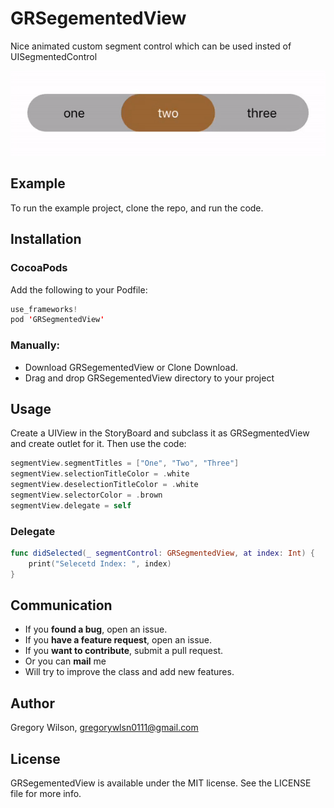 # GRSegementedView

Nice animated custom segment control which can be used insted of UISegmentedControl

![demo](https://github.com/gregorywlsn/GRSegementedView/blob/master/Example/Resources/segment.gif)

## Example

To run the example project, clone the repo, and run the code.

## Installation
### CocoaPods

Add the following to your Podfile:
```swift
use_frameworks!
pod 'GRSegmentedView'
 ```

### Manually:

* Download GRSegementedView or Clone Download.
* Drag and drop GRSegementedView directory to your project

## Usage

Create a UIView in the StoryBoard and subclass it as GRSegmentedView and create outlet for it.
Then use the code:
```swift 
segmentView.segmentTitles = ["One", "Two", "Three"]
segmentView.selectionTitleColor = .white
segmentView.deselectionTitleColor = .white
segmentView.selectorColor = .brown
segmentView.delegate = self
```
   ### Delegate
```swift
func didSelected(_ segmentControl: GRSegmentedView, at index: Int) {
    print("Selecetd Index: ", index)
}
   ```
   ## Communication

- If you **found a bug**, open an issue.
- If you **have a feature request**, open an issue.
- If you **want to contribute**, submit a pull request.
- Or you can **mail** me
- Will try to improve the class and add new features.

## Author

Gregory Wilson, gregorywlsn0111@gmail.com

## License

GRSegementedView is available under the MIT license. See the LICENSE file for more info.
